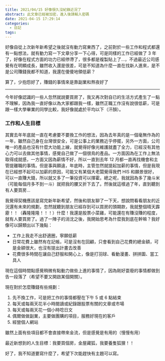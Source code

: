 ```yaml
---
title: 2021/04/15 好像很久沒紀錄近況了
abstract: 此文章已經被加密，進入後請輸入密碼
date: 2021-04-15 17:29:14
categories:
  - 日記
tags:
---
```


好像自從上次新年新希望之後就沒有動力寫東西了，之前對於一些工作和程式都還有一點想法，就有動力寫一下文章分享一下心得，可是同樣的工作已經做了 3 年了，好像在程式方面的功力已經停滯了，很多都是複製貼上了...，不過最近公司感覺有在明顯成長，雖然收入還是很差，可是不知道為什麼一直在找新人進來，是不是公司賺錢我都不知道，我還在傻傻地領低薪？

算了，少抱怨好了，賺錢的事情來是靠副業和熬夜好了

<!-- more -->

---

今年好像認識的一些人忽然就說要買房了，我又再次對自已的生活方式產生了一點不理解，因為我一直好像以為大家都跟我一樣，雖然正職工作沒有說很低薪，可是跟一樣大學畢業的同學比較，我好像就處於平均以下（汗顏）。

### 工作和人生目標 ###

其實去年年底就一直在考慮要不要換工作的想法，因為去年真的是一個毫無作為的一年，雖然自己身在台灣很安全，可是公事上的業務近乎停擺，另外一方面，公司唯一的產品也沒有什麼大功能上線，就覺得好像光維護就盡了全力，已經沒有其他心力可以去做其他事情，感覺自己做了一個很鳥的產品。一方面因為在工作上無法取得成就感，一方面又因為薪情不好，所以一直到去年 12 月都一直再找機會和主管提離職的事情。但是事與願違，年底時，主管忽然就提起加薪的事情，但是我現在已經想不起可以加薪的原因，可能又有某個大老闆覺得我們 HIS 和願景很好，可以一直賺大錢，所以就又多了一筆投資可以揮霍。總之呢，我就因為多了幾斗米（可能每個月多不到一斗）就把我的腰又折下去了。然後就這樣過了年，直到聽到有人要買房...

我覺得契機應該是寫完新年新希望，然後和朋友聊了一下天，想說問看看朋友的近況還有未來的規劃，忽然就聽到朋友已經存到可以買房的頭期款，我就整個晴天霹靂！！（轟隆隆隆！！！）什麼！我還是股票小菜雞，可能還在有賺沒賺的程度，就有人要買房了。過了一陣子的消沈之後，我開始思考為什麼我到底在幹嘛？我好像可以歸類出以下幾點：

- 工作上我走不出舒適圈，寧願低薪
- 日常花費上雖然有在記帳，可是沒有在回顧，只會看到自己花費的總金額，可是金額很大，也沒有提出計畫去改善
- 花費很多時間在讓自己舒服和開心上，像是打羽球、看動漫畫、拼拼圖、當工具人

現在這個時間點感覺稍微有點動力做些上進的事情了，因為剛好耍廢的事情都做到告一段落了（希望不要又開啟某個開關）。

現在對於怎麼賺錢有些規劃：

1. 先不換工作，可是把工作的事情都壓在下午 5 或 6 點結束
2. 每天或每兩天花半小時閱讀或紀錄跟股票有關的文章或市場
3. 每天或每兩天花一個小時唸日文
4. 偶爾做做副業，主要做團購的項目，服務好現在的客戶
5. 經營個人網站

雖然上面有些項目都不會直接帶來金流，但是感覺是有用的（慢慢有用）

最近新想到的人生目標：我要買個房，金屋藏狐，我要養隻狐狸！！

好了，我不知道要寫什麼了，希望下次能趕快有主題可以寫。